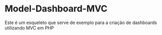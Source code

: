 # Model-Dashboard-MVC
Este é um esqueleto que serve de exemplo para a criação de dashboards utilizando MVC em PHP
